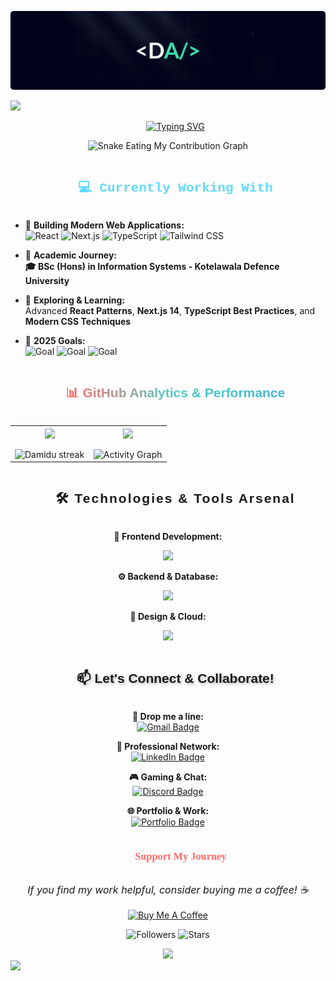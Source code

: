 <p align="center">
  <img src="Cover.png" alt="Banner Image" />
</p>

<!--horizontal divider(gradient)-->
<img src="https://user-images.githubusercontent.com/73097560/115834477-dbab4500-a447-11eb-908a-139a6edaec5c.gif">
<br/>

<!--- Readme Typing SVG --> 
<div id="user-content-toc">
<ul align="center">
<a href="https://git.io/typing-svg"><img src="https://readme-typing-svg.demolab.com?font=Montserrat&size=32&pause=1200&color=A9FEF7&vCenter=true&width=650&lines=Hi+%F0%9F%91%8B%2C+I'm+Damidu+Abeysinghe;Information+Systems+Student;Frontend+Developer;Turning+Caffeine+Into+Code+%E2%98%95;Building+Amazing+Web+Experiences" alt="Typing SVG" /></a></ul>
</div>
  
<!--- snake animation --> 
<p align="center">
  <img src="https://raw.githubusercontent.com/Damiduuofc/Snake-in-Contribution-Grid/output/github-contribution-grid-snake.svg" alt="Snake Eating My Contribution Graph" />
</p>



<!--Current Work Section-->
<div id="user-content-toc">
<ul align="center">
<summary><h2 style="display: inline-block; font-family: 'Courier New', monospace; color: #61DAFB;">💻 Currently Working With</h2></summary>
</ul>
</div>

- 🔭 **Building Modern Web Applications:**  
   ![React](https://img.shields.io/badge/-React-61DAFB?logo=react&logoColor=white&style=for-the-badge)
   ![Next.js](https://img.shields.io/badge/-Next.js-000000?logo=next.js&logoColor=white&style=for-the-badge)
   ![TypeScript](https://img.shields.io/badge/-TypeScript-007ACC?logo=typescript&logoColor=white&style=for-the-badge)
   ![Tailwind CSS](https://img.shields.io/badge/-Tailwind_CSS-38B2AC?logo=tailwind-css&logoColor=white&style=for-the-badge)

- 🌱 **Academic Journey:**  
   **🎓 BSc (Hons) in Information Systems - Kotelawala Defence University**

- 🚀 **Exploring & Learning:**  
   Advanced **React Patterns**, **Next.js 14**, **TypeScript Best Practices**, and **Modern CSS Techniques**

- 🎯 **2025 Goals:**  
   ![Goal](https://img.shields.io/badge/Create-Amazing_Web_Apps-FF6B6B?style=for-the-badge)
   ![Goal](https://img.shields.io/badge/Contribute-Open_Source-4ECDC4?style=for-the-badge)
   ![Goal](https://img.shields.io/badge/Master-TypeScript-3178C6?style=for-the-badge)

<!--- GitHub Stats Section -->
<div id="user-content-toc">
<ul align="center">
<summary><h2 style="display: inline-block; font-family: 'Arial Black', sans-serif; background: linear-gradient(90deg, #FF6B6B, #4ECDC4, #45B7D1); -webkit-background-clip: text; -webkit-text-fill-color: transparent;">📊 GitHub Analytics & Performance</h2></summary>
</ul>
</div>

<p align="center">
<table align="center">
<tr border="none">
<td width="50%" align="center">

<img align="center" src="https://github-readme-stats-eight-theta.vercel.app/api?username=Damiduuofc&theme=algolia&show_icons=true&count_private=true&include_all_commits=true" />
<br></br>
<img title="🔥 Streak Stats" alt="Damidu streak" src="https://github-readme-streak-stats.herokuapp.com/?user=Damiduuofc&theme=algolia&border_radius=10" /> 
</td>

<td width="50%" align="center">

<img align="center" src="https://github-readme-stats-eight-theta.vercel.app/api/top-langs/?username=Damiduuofc&theme=algolia&layout=compact&langs_count=10"/>
<br></br>
<img src="https://github-readme-activity-graph.vercel.app/graph?username=Damiduuofc&bg_color=0f2027&color=1cafc0&line=1cafc0&point=1cafc0&area=true&hide_border=true" alt="Activity Graph" width="400"/>

</td>
</tr>
</table>
</p> 

<!--Tech Stack Section-->
<div id="user-content-toc">
<ul align="center">
<summary><h2 style="display: inline-block; font-family: 'Impact', sans-serif; letter-spacing: 2px;">🛠️ Technologies & Tools Arsenal</h2></summary>
</ul>
</div>

<div align="center">

**🎨 Frontend Development:**
<p align="center">
<a href="https://skillicons.dev">
<img src="https://skillicons.dev/icons?i=html,css,js,ts,react,nextjs,vite,tailwind&perline=8" />
</a>
</p>

**⚙️ Backend & Database:**
<p align="center">
<a href="https://skillicons.dev">
<img src="https://skillicons.dev/icons?i=java,firebase,mongodb&perline=3" />
</a>
</p>

**🎯 Design & Cloud:**
<p align="center">
<a href="https://skillicons.dev">
<img src="https://skillicons.dev/icons?i=figma,ps,gcp&perline=3" />
</a>
</p>

</div>

<!-- Contact Section -->
<div id="user-content-toc">
<ul align="center">
<summary><h2 style="display: inline-block; font-family: 'Trebuchet MS', sans-serif; text-shadow: 2px 2px 4px rgba(0,0,0,0.3);">📫 Let's Connect & Collaborate!</h2></summary>
</ul>
</div>

<div align="center">

**📧 Drop me a line:**  
[![Gmail Badge](https://img.shields.io/badge/-damiduofc@gmail.com-D14836?logo=gmail&logoColor=white&style=for-the-badge&labelColor=D14836)](mailto:damiduofc@gmail.com)

**💼 Professional Network:**  
[![LinkedIn Badge](https://img.shields.io/badge/-Damidu_Abeysinghe-0077B5?logo=linkedin&logoColor=white&style=for-the-badge&labelColor=0077B5)](https://www.linkedin.com/in/damidu-abeysinghe/)

**🎮 Gaming & Chat:**  
[![Discord Badge](https://img.shields.io/badge/-damiduuofc-7289DA?logo=discord&logoColor=white&style=for-the-badge&labelColor=7289DA)](https://discordapp.com/users/672000104818802688)

**🌐 Portfolio & Work:**  
[![Portfolio Badge](https://img.shields.io/badge/-My_Portfolio-FF5722?logo=google-chrome&logoColor=white&style=for-the-badge&labelColor=FF5722)](https://damidusportfolio.vercel.app)

</div>

<!-- Social Media Icons -->


<!-- Support Section -->
<div id="user-content-toc">
<ul align="center">
<summary><h3 style="display: inline-block; font-family: 'Comic Sans MS', cursive; color: #FF6B6B;">💖 Support My Journey</h3></summary>
</ul>
</div>

<div align="center">
<p style="font-style: italic; font-size: 16px;">If you find my work helpful, consider buying me a coffee! ☕</p>

<a href="coff.ee/damiduuxd" target="_blank">
<img src="https://img.shields.io/badge/Buy_Me_A_Coffee-FFDD00?style=for-the-badge&logo=buy-me-a-coffee&logoColor=black&labelColor=FFDD00" alt="Buy Me A Coffee"/>
</a>

</div>



<!--Profile Stats-->
<div align="center">

![Followers](https://img.shields.io/github/followers/Damiduuofc?logo=github&style=for-the-badge&color=0891b2&labelColor=1c1917&label=FOLLOWERS)
![Stars](https://img.shields.io/github/stars/Damiduuofc?logo=github&style=for-the-badge&color=fbbf24&labelColor=1c1917&label=TOTAL+STARS)

</div>

<!--Footer Wave-->
<div align="center">
<img src="https://capsule-render.vercel.app/api?type=waving&color=gradient&height=120&section=footer&text=Thanks%20for%20visiting!&fontSize=24&fontColor=fff&animation=twinkling"/>
</div>

<!--horizontal divider(gradient)-->
<img src="https://user-images.githubusercontent.com/73097560/115834477-dbab4500-a447-11eb-908a-139a6edaec5c.gif">
